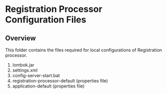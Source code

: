 # Registration Processor Configuration Files

## Overview

This folder contains the files required for local configurations of Registration processor.

1. lombok.jar 
2. settings.xml
3. config-server-start.bat
4. registration-processor-default (properties file)
5. application-default (properties file)
